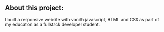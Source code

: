 ## About this project:
I built a responsive website with vanilla javascript, HTML and CSS as part of my education as a fullstack developer student.
